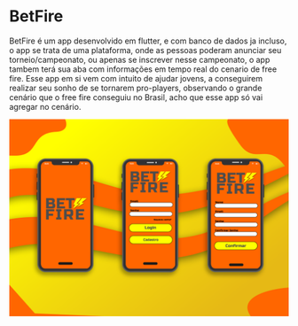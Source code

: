 # BetFire
BetFire é um app desenvolvido em flutter, e com banco de dados ja incluso, o app se trata de uma plataforma, onde as pessoas poderam anunciar seu torneio/campeonato, ou apenas se inscrever nesse campeonato, o app tambem terá sua aba com informações em tempo real do cenario de free fire. Esse app em si vem com intuito de ajudar jovens, a conseguirem realizar seu sonho de se tornarem pro-players, observando o grande cenário que o free fire conseguiu no Brasil, acho que esse app só vai agregar no cenário.

![molde de tela](https://github.com/DiegooNogueira/betfire/blob/main/imagens/moldeTela.png)
